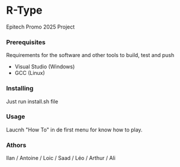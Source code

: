# R-Type

Epitech Promo 2025 Project

### Prerequisites

Requirements for the software and other tools to build, test and push 
- Visual Studio (Windows)
- GCC (Linux)

### Installing

Just run install.sh file

### Usage

Laucnh "How To" in de first menu for know how to play.

### Athors

Ilan / Antoine / Loic / Saad / Léo / Arthur / Ali
